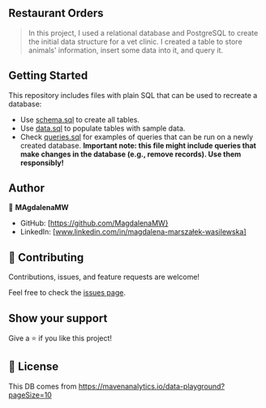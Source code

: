 ## Restaurant Orders

> In this project, I used a relational database and PostgreSQL to create the initial data structure for a vet clinic. I created a table to store animals' information, insert some data into it, and query it.


## Getting Started

This repository includes files with plain SQL that can be used to recreate a database:

- Use [schema.sql](./schema.sql) to create all tables.
- Use [data.sql](./data.sql) to populate tables with sample data.
- Check [queries.sql](./queries.sql) for examples of queries that can be run on a newly created database. **Important note: this file might include queries that make changes in the database (e.g., remove records). Use them responsibly!**


## Author

👤 **MAgdalenaMW**

- GitHub: [https://github.com/MagdalenaMW}
- LinkedIn: [www.linkedin.com/in/magdalena-marszałek-wasilewska]

## 🤝 Contributing

Contributions, issues, and feature requests are welcome!

Feel free to check the [issues page]([../../issues/](https://github.com/MagdalenaMW/MySQL-Project_Restaurant-Orders-/issues)).

## Show your support

Give a ⭐️ if you like this project!

## 📝 License
This DB comes from https://mavenanalytics.io/data-playground?pageSize=10 
